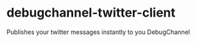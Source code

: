 debugchannel-twitter-client
===========================

Publishes your twitter messages instantly to you DebugChannel
